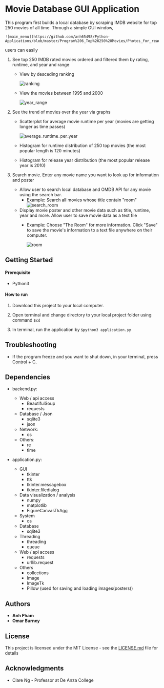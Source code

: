 # Movie Database GUI Application

This program first builds a local database by scraping IMDB website for top 250 movies of all time.
Through a simple GUI window,

	![main_menu](https://github.com/anh65498/Python-Applications/blob/master/Program%206_Top%20250%20Movies/Photos_for_readme/main_menu.png)

users can easily

1. See top 250 IMDB rated movies ordered and filtered them by rating, runtime, and year and range

	+ View by desceding ranking
		
		![ranking](https://github.com/anh65498/Python-Applications/blob/master/Program%206_Top%20250%20Movies/Photos_for_readme/ranking.png)

	+ View the movies between 1995 and 2000
		
		![year_range](https://github.com/anh65498/Python-Applications/blob/master/Program%206_Top%20250%20Movies/Photos_for_readme/year_range.png)

2. See the trend of movies over the year via graphs

	+ Scatterplot for average movie runtime per year (movies are getting longer as time passes)
		
		![average_runtime_per_year](https://github.com/anh65498/Python-Applications/blob/master/Program%206_Top%20250%20Movies/Photos_for_readme/average_runtime_per_year.png)

	+ Histogram for runtime distribution of 250 top movies (the most popular length is 120 minutes)

	+ Histogram for release year distribution (the most popular release year is 2010)

3. Search movie. Enter any movie name you want to look up for information and poster
	- Allow user to search local database and OMDB API for any movie using the search bar.
		+ Example: Search all movies whose title contain "room"
			![search_room](https://github.com/anh65498/Python-Applications/blob/master/Program%206_Top%20250%20Movies/Photos_for_readme/search_room.png)
	- Display movie poster and other movie data such as title, runtime, year and more. Allow user to save movie data as a text file
		+ Example: Choose "The Room" for more information. Click "Save" to save the movie's information to a text file anywhere on their computer.
			
			![room](https://github.com/anh65498/Python-Applications/blob/master/Program%206_Top%20250%20Movies/Photos_for_readme/room.png)



## Getting Started
#### Prerequisite
+  Python3

#### How to run

1. Download this project to your local computer.

2. Open terminal and change directory to your local project folder using command `$cd`

3. In terminal, run the application by `$python3 application.py`

## Troubleshooting

- If the program freeze and you want to shut down, in your terminal, press Control + C.



## Dependencies

- backend.py:
    + Web / api access
        - BeautifulSoup
        - requests
    + Database / Json
        - sqlite3
        - json
    + Network:
        - os
    + Others:
        - re
        - time


- application.py:
    + GUI
        - tkinter
        - ttk
        - tkinter.messagebox
        - tkinter.filedialog
    + Data visualization / analysis
        - numpy
        - matplotlib
        - FigureCanvasTkAgg
    + System
        - os
    + Database
        - sqlite3
    + Threading
        - threading
        - queue
    + Web / api access
        - requests
        - urllib.request
    + Others
        - collections
        - Image
        - ImageTk
		- Pillow  (used for saving and loading images(posters))

## Authors

* **Anh Pham**
* **Omar Burney**

## License

This project is licensed under the MIT License - see the [LICENSE.md](LICENSE.md) file for details

## Acknowledgments

* Clare Ng - Professor at De Anza College
